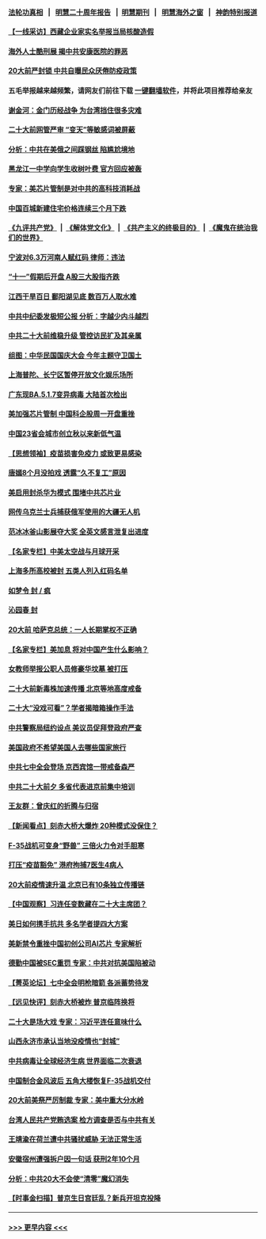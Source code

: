 #### [法轮功真相](https://github.com/gfw-breaker/truth/blob/master/README.md?t=0) &nbsp;&nbsp;|&nbsp;&nbsp; [明慧二十周年报告](https://github.com/gfw-breaker/mh-reports/blob/master/README.md?t=0) &nbsp;&nbsp;|&nbsp;&nbsp;[明慧期刊](https://github.com/gfw-breaker/mh-qikan) &nbsp;&nbsp;|&nbsp;&nbsp; [明慧海外之窗](https://github.com/gfw-breaker/mh-news/blob/master/README.md?t=0) &nbsp;&nbsp;|&nbsp;&nbsp; [神韵特别报道](https://github.com/gfw-breaker/mh-news/blob/master/shenyun.md?t=0)
#### [【一线采访】西藏企业家实名举报当局核酸造假](../pages/nsc413/n13842365.md?t=10110050) 
#### [海外人士酷刑展 揭中共安康医院的罪恶](../pages/nsc413/n13842499.md?t=10110050) 
#### [20大前严封锁 中共自曝民众厌倦防疫政策](../pages/nsc413/n13842480.md?t=10110050) 
#### 五毛举报越来越频繁，请网友们前往下载 [一键翻墙软件](https://github.com/gfw-breaker/ssr-accounts)，并将此项目推荐给亲友
#### [谢金河：金门历经战争 为台湾挡住很多灾难](../pages/nsc413/n13842379.md?t=10110050) 
#### [二十大前网管严审 “变天”等敏感词被屏蔽](../pages/nsc413/n13842389.md?t=10110050) 
#### [分析：中共在美俄之间踩钢丝 陷尴尬境地](../pages/nsc413/n13841990.md?t=10110050) 
#### [黑龙江一中学向学生收树叶费 官方回应被轰](../pages/nsc413/n13842328.md?t=10110050) 
#### [专家：美芯片管制是对中共的高科技消耗战](../pages/nsc413/n13842316.md?t=10110050) 
#### [中国百城新建住宅价格连续三个月下跌](../pages/nsc413/n13842200.md?t=10110050) 
#### [《九评共产党》](https://github.com/begood0513/9ping.md/blob/master/README.md) &nbsp;|&nbsp; [《解体党文化》](../../../../jtdwh.md/blob/master/README.md)  &nbsp;|&nbsp; [《共产主义的终极目的》](../../../../gczydzjmd.md/blob/master/README.md) &nbsp;|&nbsp; [《魔鬼在统治我们的世界》](../../../../mgztzwmdsj.md/blob/master/README.md) 
#### [宁波对6.3万河南人赋红码 律师：违法](../pages/nsc413/n13842291.md?t=10110050) 
#### [“十一”假期后开盘 A股三大股指齐跌](../pages/nsc413/n13842294.md?t=10110050) 
#### [江西干旱百日 鄱阳湖见底 数百万人取水难](../pages/nsc413/n13842301.md?t=10110050) 
#### [中共中纪委发极短公报 分析：字越少内斗越烈](../pages/nsc413/n13842176.md?t=10110050) 
#### [中共二十大前维稳升级 管控访民扩及其亲属](../pages/nsc413/n13842240.md?t=10110050) 
#### [组图：中华民国国庆大会 今年主题守卫国土](../pages/nsc413/n13842113.md?t=10110050) 
#### [上海普陀、长宁区暂停开放文化娱乐场所](../pages/nsc413/n13842165.md?t=10110050) 
#### [广东现BA.5.1.7变异病毒 大陆首次检出](../pages/nsc413/n13842198.md?t=10110050) 
#### [美加强芯片管制 中国科企股周一开盘重挫](../pages/nsc413/n13842177.md?t=10110050) 
#### [中国23省会城市创立秋以来新低气温](../pages/nsc413/n13842040.md?t=10110050) 
#### [【思想领袖】疫苗损害免疫力 或致更易感染](../pages/nsc413/n13821090.md?t=10110050) 
#### [唐嫣8个月没拍戏 透露“久不复工”原因](../pages/nsc413/n13842010.md?t=10110050) 
#### [美启用封杀华为模式 围堵中共芯片业](../pages/nsc413/n13841949.md?t=10110050) 
#### [网传乌克兰士兵捕获俄军使用的大疆无人机](../pages/nsc413/n13841959.md?t=10110050) 
#### [范冰冰釜山影展夺大奖 全英文感言泄复出进度](../pages/nsc413/n13841956.md?t=10110050) 
#### [【名家专栏】中美太空战与月球开采](../pages/nsc413/n13841824.md?t=10110050) 
#### [上海多所高校被封 五类人列入红码名单](../pages/nsc413/n13841848.md?t=10110050) 
#### [如梦令 封 / 疯](../pages/nsc413/n13841968.md?t=10110050) 
#### [沁园春 封](../pages/nsc413/n13841961.md?t=10110050) 
#### [20大前 哈萨克总统：一人长期掌权不正确](../pages/nsc413/n13841539.md?t=10110050) 
#### [【名家专栏】美加息 将对中国产生什么影响？](../pages/nsc413/n13841817.md?t=10110050) 
#### [女教师举报公职人员修豪华坟墓 被打压](../pages/nsc413/n13841765.md?t=10110050) 
#### [二十大前新毒株加速传播 北京等地高度戒备](../pages/nsc413/n13841884.md?t=10110050) 
#### [二十大“没戏可看”？学者揭暗箱操作手法](../pages/nsc413/n13841802.md?t=10110050) 
#### [中共警察局纽约设点 美议员促拜登政府严查](../pages/nsc413/n13841856.md?t=10110050) 
#### [美国政府不希望美国人去哪些国家旅行](../pages/nsc413/n13837562.md?t=10110050) 
#### [中共七中全会登场 京西宾馆一带戒备森严](../pages/nsc413/n13841758.md?t=10110050) 
#### [中共二十大前夕 多省代表进京前集中培训](../pages/nsc413/n13841684.md?t=10110050) 
#### [王友群：曾庆红的折腾与归宿](../pages/nsc413/n13841525.md?t=10110050) 
#### [【新闻看点】刻赤大桥大爆炸 20种模式没保住？](../pages/nsc413/n13841437.md?t=10110050) 
#### [F-35战机可变身“野兽” 三倍火力令对手胆寒](../pages/nsc413/n13841499.md?t=10110050) 
#### [打压“疫苗豁免” 港府拘捕7医生4病人](../pages/nsc413/n13841603.md?t=10110050) 
#### [20大前疫情速升温 北京已有10条独立传播链](../pages/nsc413/n13841535.md?t=10110050) 
#### [【中国观察】习连任变数藏在二十大主席团？](../pages/nsc413/n13841601.md?t=10110050) 
#### [美日如何携手抗共 多名学者提四大方案](../pages/nsc413/n13839159.md?t=10110050) 
#### [美新禁令重挫中国初创公司AI芯片 专家解析](../pages/nsc413/n13841593.md?t=10110050) 
#### [德勤中国被SEC重罚 专家：中共对抗美国陷被动](../pages/nsc413/n13841588.md?t=10110050) 
#### [【菁英论坛】七中全会明枪暗箭 各派蓄势待发](../pages/nsc413/n13841540.md?t=10110050) 
#### [【远见快评】刻赤大桥被炸 普京临阵换将](../pages/nsc413/n13841578.md?t=10110050) 
#### [二十大是场大戏 专家：习近平连任意味什么](../pages/nsc413/n13841544.md?t=10110050) 
#### [山西永济市承认当地没疫情也“封城”](../pages/nsc413/n13841551.md?t=10110050) 
#### [中共病毒让全球经济生病 世界面临二次衰退](../pages/nsc413/n13841569.md?t=10110050) 
#### [中国制合金风波后 五角大楼恢复F-35战机交付](../pages/nsc413/n13841536.md?t=10110050) 
#### [20大前美祭严厉制裁 专家：美中重大分水岭](../pages/nsc413/n13841523.md?t=10110050) 
#### [台湾人民共产党贿选案 检方调查是否与中共有关](../pages/nsc413/n13841193.md?t=10110050) 
#### [王靖渝在荷兰遭中共骚扰威胁 无法正常生活](../pages/nsc413/n13841496.md?t=10110050) 
#### [安徽宿州遭强拆户因一句话 获刑2年10个月](../pages/nsc413/n13841475.md?t=10110050) 
#### [分析：中共20大不会使“清零”魔幻消失](../pages/nsc413/n13841076.md?t=10110050) 
#### [【时事金扫描】普京生日宫廷乱？新兵开坦克投降](../pages/nsc413/n13841088.md?t=10110050) 

----
#### [ >>> 更早内容 <<< ](../indexes/nsc413-earlier.md)
